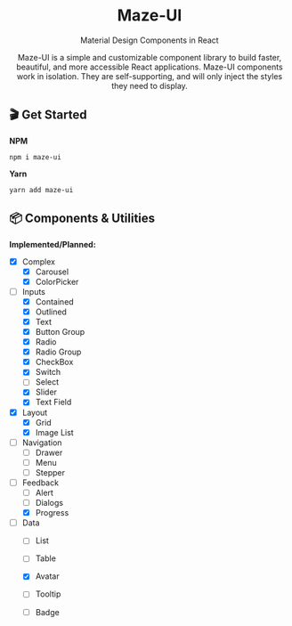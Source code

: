 <h1 align="center">Maze-UI</h1>

<p align="center">Material Design Components in React</p>

<p align="center">Maze-UI is a simple and customizable component library to build faster, beautiful, and more accessible React applications. Maze-UI components work in isolation. They are self-supporting, and will only inject the styles they need to display.</p>


## 🎬 Get Started

**NPM** 
```shell
npm i maze-ui
```
**Yarn** 
```shell
yarn add maze-ui
```

## 📦 Components & Utilities

**Implemented/Planned:**
* [x] Complex
  * [x] Carousel
  * [x] ColorPicker
* [ ] Inputs
  * [x] Contained
  * [x] Outlined
  * [x] Text
  * [x] Button Group
  * [x] Radio
  * [x] Radio Group
  * [x] CheckBox
  * [x] Switch
  * [ ] Select
  * [x] Slider
  * [x] Text Field
* [x] Layout
  * [x] Grid
  * [x] Image List
* [ ] Navigation
  * [ ] Drawer
  * [ ] Menu
  * [ ] Stepper
* [ ] Feedback
  * [ ] Alert
  * [ ] Dialogs
  * [x] Progress
* [ ] Data
  * [ ] List
  * [ ] Table
  * [x] Avatar
  * [ ] Tooltip
  * [ ] Badge

